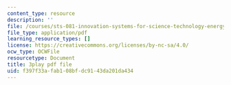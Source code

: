 ```yaml
---
content_type: resource
description: ''
file: /courses/sts-081-innovation-systems-for-science-technology-energy-manufacturing-and-health-spring-2017/f397f33afab108bfdc9143da201da434_bnEPjrsCaYg.pdf
file_type: application/pdf
learning_resource_types: []
license: https://creativecommons.org/licenses/by-nc-sa/4.0/
ocw_type: OCWFile
resourcetype: Document
title: 3play pdf file
uid: f397f33a-fab1-08bf-dc91-43da201da434
---
```

